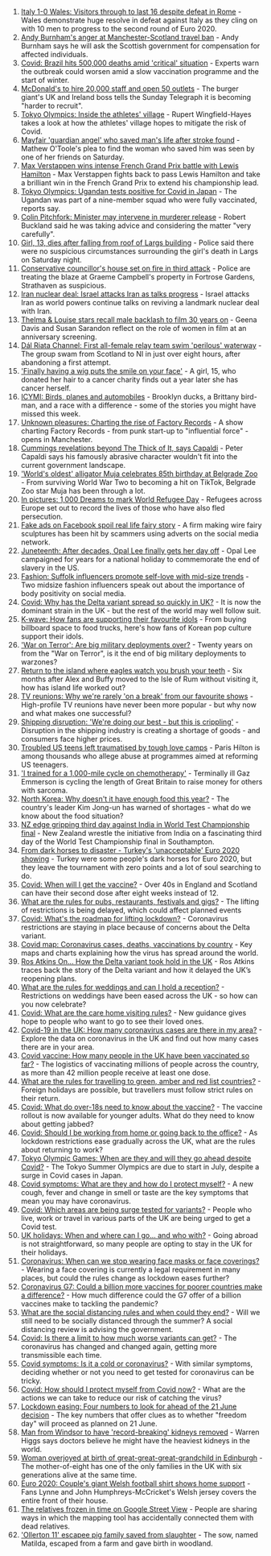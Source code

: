 1. [Italy 1-0 Wales: Visitors through to last 16 despite defeat in Rome](https://www.bbc.co.uk/sport/football/51197631) - Wales demonstrate huge resolve in defeat against Italy as they cling on with 10 men to progress to the second round of Euro 2020.
2. [Andy Burnham's anger at Manchester-Scotland travel ban](https://www.bbc.co.uk/news/uk-england-manchester-57544665) - Andy Burnham says he will ask the Scottish government for compensation for affected individuals.
3. [Covid: Brazil hits 500,000 deaths amid 'critical' situation](https://www.bbc.co.uk/news/world-latin-america-57541794) - Experts warn the outbreak could worsen amid a slow vaccination programme and the start of winter.
4. [McDonald's to hire 20,000 staff and open 50 outlets](https://www.bbc.co.uk/news/business-57544235) - The burger giant's UK and Ireland boss tells the Sunday Telegraph it is becoming "harder to recruit".
5. [Tokyo Olympics: Inside the athletes' village](https://www.bbc.co.uk/news/world-asia-57546256) - Rupert Wingfield-Hayes takes a look at how the athletes' village hopes to mitigate the risk of Covid.
6. [Mayfair 'guardian angel' who saved man's life after stroke found](https://www.bbc.co.uk/news/uk-england-london-57539824) - Mathew O'Toole's plea to find the woman who saved him was seen by one of her friends on Saturday.
7. [Max Verstappen wins intense French Grand Prix battle with Lewis Hamilton](https://www.bbc.co.uk/sport/formula1/57545961) - Max Verstappen fights back to pass Lewis Hamilton and take a brilliant win in the French Grand Prix to extend his championship lead.
8. [Tokyo Olympics: Ugandan tests positive for Covid in Japan](https://www.bbc.co.uk/news/world-africa-57544173) - The Ugandan was part of a nine-member squad who were fully vaccinated, reports say.
9. [Colin Pitchfork: Minister may intervene in murderer release](https://www.bbc.co.uk/news/uk-england-leicestershire-57544939) - Robert Buckland said he was taking advice and considering the matter "very carefully".
10. [Girl, 13, dies after falling from roof of Largs building](https://www.bbc.co.uk/news/uk-scotland-glasgow-west-57546342) - Police said there were no suspicious circumstances surrounding the girl's death in Largs on Saturday night.
11. [Conservative councillor's house set on fire in third attack](https://www.bbc.co.uk/news/uk-scotland-glasgow-west-57545325) - Police are treating the blaze at Graeme Campbell's property in Fortrose Gardens, Strathaven as suspicious.
12. [Iran nuclear deal: Israel attacks Iran as talks progress](https://www.bbc.co.uk/news/world-middle-east-57546290) - Israel attacks Iran as world powers continue talks on reviving a landmark nuclear deal with Iran.
13. [Thelma & Louise stars recall male backlash to film 30 years on](https://www.bbc.co.uk/news/entertainment-arts-57543891) - Geena Davis and Susan Sarandon reflect on the role of women in film at an anniversary screening.
14. [Dál Riata Channel: First all-female relay team swim 'perilous' waterway](https://www.bbc.co.uk/news/uk-northern-ireland-57543609) - The group swam from Scotland to NI in just over eight hours, after abandoning a first attempt.
15. ['Finally having a wig puts the smile on your face'](https://www.bbc.co.uk/news/uk-england-leicestershire-57512139) - A girl, 15, who donated her hair to a cancer charity finds out a year later she has cancer herself.
16. [ICYMI: Birds, planes and automobiles](https://www.bbc.co.uk/news/world-57532638) - Brooklyn ducks, a Brittany bird-man, and a race with a difference - some of the stories you might have missed this week.
17. [Unknown pleasures: Charting the rise of Factory Records](https://www.bbc.co.uk/news/uk-england-manchester-57343300) - A show charting Factory Records - from punk start-up to "influential force" - opens in Manchester.
18. [Cummings revelations beyond The Thick of It, says Capaldi](https://www.bbc.co.uk/news/uk-57544203) - Peter Capaldi says his famously abrasive character wouldn't fit into the current government landscape.
19. ['World's oldest' alligator Muja celebrates 85th birthday at Belgrade Zoo](https://www.bbc.co.uk/news/world-europe-57532767) - From surviving World War Two to becoming a hit on TikTok, Belgrade Zoo star Muja has been through a lot.
20. [In pictures: 1,000 Dreams to mark World Refugee Day](https://www.bbc.co.uk/news/in-pictures-57488050) - Refugees across Europe set out to record the lives of those who have also fled persecution.
21. [Fake ads on Facebook spoil real life fairy story](https://www.bbc.co.uk/news/business-57487193) - A firm making wire fairy sculptures has been hit by scammers using adverts on the social media network.
22. [Juneteenth: After decades, Opal Lee finally gets her day off](https://www.bbc.co.uk/news/world-us-canada-57536944) - Opal Lee campaigned for years for a national holiday to commemorate the end of slavery in the US.
23. [Fashion: Suffolk influencers promote self-love with mid-size trends](https://www.bbc.co.uk/news/uk-england-suffolk-57489688) - Two midsize fashion influencers speak out about the importance of body positivity on social media.
24. [Covid: Why has the Delta variant spread so quickly in UK?](https://www.bbc.co.uk/news/health-57489740) - It is now the dominant strain in the UK - but the rest of the world may well follow suit.
25. [K-wave: How fans are supporting their favourite idols](https://www.bbc.co.uk/news/world-57489720) - From buying billboard space to food trucks, here's how fans of Korean pop culture support their idols.
26. ['War on Terror': Are big military deployments over?](https://www.bbc.co.uk/news/world-asia-57489095) - Twenty years on from the "War on Terror", is it the end of big military deployments to warzones?
27. [Return to the island where eagles watch you brush your teeth](https://www.bbc.co.uk/news/uk-scotland-highlands-islands-57407880) - Six months after Alex and Buffy moved to the Isle of Rum without visiting it, how has island life worked out?
28. [TV reunions: Why we're rarely 'on a break' from our favourite shows](https://www.bbc.co.uk/news/entertainment-arts-57470151) - High-profile TV reunions have never been more popular - but why now and what makes one successful?
29. [Shipping disruption: 'We're doing our best - but this is crippling'](https://www.bbc.co.uk/news/business-57531716) - Disruption in the shipping industry is creating a shortage of goods - and consumers face higher prices.
30. [Troubled US teens left traumatised by tough love camps](https://www.bbc.co.uk/news/world-us-canada-57442175) - Paris Hilton is among thousands who allege abuse at programmes aimed at reforming US teenagers.
31. ['I trained for a 1,000-mile cycle on chemotherapy'](https://www.bbc.co.uk/news/uk-57491649) - Terminally ill Gaz Emmerson is cycling the length of Great Britain to raise money for others with sarcoma.
32. [North Korea: Why doesn't it have enough food this year?](https://www.bbc.co.uk/news/57524614) - The country's leader Kim Jong-un has warned of shortages - what do we know about the food situation?
33. [NZ edge gripping third day against India in World Test Championship final](https://www.bbc.co.uk/sport/cricket/57545243) - New Zealand wrestle the initiative from India on a fascinating third day of the World Test Championship final in Southampton.
34. [From dark horses to disaster - Turkey's 'unacceptable' Euro 2020 showing](https://www.bbc.co.uk/sport/football/57546366) - Turkey were some people's dark horses for Euro 2020, but they leave the tournament with zero points and a lot of soul searching to do.
35. [Covid: When will I get the vaccine?](https://www.bbc.co.uk/news/health-55045639) - Over 40s in England and Scotland can have their second dose after eight weeks instead of 12.
36. [What are the rules for pubs, restaurants, festivals and gigs?](https://www.bbc.co.uk/news/business-52977388) - The lifting of restrictions is being delayed, which could affect planned events
37. [Covid: What's the roadmap for lifting lockdown?](https://www.bbc.co.uk/news/explainers-52530518) - Coronavirus restrictions are staying in place because of concerns about the Delta variant.
38. [Covid map: Coronavirus cases, deaths, vaccinations by country](https://www.bbc.co.uk/news/world-51235105) - Key maps and charts explaining how the virus has spread around the world.
39. [Ros Atkins On… How the Delta variant took hold in the UK](https://www.bbc.co.uk/news/health-57532764) - Ros Atkins traces back the story of the Delta variant and how it delayed the UK’s reopening plans.
40. [What are the rules for weddings and can I hold a reception?](https://www.bbc.co.uk/news/explainers-52811509) - Restrictions on weddings have been eased across the UK - so how can you now celebrate?
41. [Covid: What are the care home visiting rules?](https://www.bbc.co.uk/news/explainers-53503712) - New guidance gives hope to people who want to go to see their loved ones.
42. [Covid-19 in the UK: How many coronavirus cases are there in my area?](https://www.bbc.co.uk/news/uk-51768274) - Explore the data on coronavirus in the UK and find out how many cases there are in your area.
43. [Covid vaccine: How many people in the UK have been vaccinated so far?](https://www.bbc.co.uk/news/health-55274833) - The logistics of vaccinating millions of people across the country, as more than 42 million people receive at least one dose.
44. [What are the rules for travelling to green, amber and red list countries?](https://www.bbc.co.uk/news/explainers-52544307) - Foreign holidays are possible, but travellers must follow strict rules on their return.
45. [Covid: What do over-18s need to know about the vaccine?](https://www.bbc.co.uk/news/health-57273875) - The vaccine rollout is now available for younger adults. What do they need to know about getting jabbed?
46. [Covid: Should I be working from home or going back to the office?](https://www.bbc.co.uk/news/business-52567567) - As lockdown restrictions ease gradually across the UK, what are the rules about returning to work?
47. [Tokyo Olympic Games: When are they and will they go ahead despite Covid?](https://www.bbc.co.uk/news/world-asia-57240044) - The Tokyo Summer Olympics are due to start in July, despite a surge in Covid cases in Japan.
48. [Covid symptoms: What are they and how do I protect myself?](https://www.bbc.co.uk/news/health-51048366) - A new cough, fever and change in smell or taste are the key symptoms that mean you may have coronavirus.
49. [Covid: Which areas are being surge tested for variants?](https://www.bbc.co.uk/news/explainers-54872039) - People who live, work or travel in various parts of the UK are being urged to get a Covid test.
50. [UK holidays: When and where can I go... and who with?](https://www.bbc.co.uk/news/explainers-52646738) - Going abroad is not straightforward, so many people are opting to stay in the UK for their holidays.
51. [Coronavirus: When can we stop wearing face masks or face coverings?](https://www.bbc.co.uk/news/health-51205344) - Wearing a face covering is currently a legal requirement in many places, but could the rules change as lockdown eases further?
52. [Coronavirus G7: Could a billion more vaccines for poorer countries make a difference?](https://www.bbc.co.uk/news/57427877) - How much difference could the G7 offer of a billion vaccines make to tackling the pandemic?
53. [What are the social distancing rules and when could they end?](https://www.bbc.co.uk/news/uk-51506729) - Will we still need to be socially distanced through the summer? A social distancing review is advising the government.
54. [Covid: Is there a limit to how much worse variants can get?](https://www.bbc.co.uk/news/health-57431420) - The coronavirus has changed and changed again, getting more transmissible each time.
55. [Covid symptoms: Is it a cold or coronavirus?](https://www.bbc.co.uk/news/health-54145299) - With similar symptoms, deciding whether or not you need to get tested for coronavirus can be tricky.
56. [Covid: How should I protect myself from Covid now?](https://www.bbc.co.uk/news/health-57087517) - What are the actions we can take to reduce our risk of catching the virus?
57. [Lockdown easing: Four numbers to look for ahead of the 21 June decision](https://www.bbc.co.uk/news/57403888) - The key numbers that offer clues as to whether "freedom day" will proceed as planned on 21 June.
58. [Man from Windsor to have 'record-breaking' kidneys removed](https://www.bbc.co.uk/news/uk-england-berkshire-57513054) - Warren Higgs says doctors believe he might have the heaviest kidneys in the world.
59. [Woman overjoyed at birth of great-great-great-grandchild in Edinburgh](https://www.bbc.co.uk/news/uk-scotland-edinburgh-east-fife-57497765) - The mother-of-eight has one of the only families in the UK with six generations alive at the same time.
60. [Euro 2020: Couple's giant Welsh football shirt shows home support](https://www.bbc.co.uk/news/uk-wales-57475275) - Fans Lynne and John Humphreys-McCricket's Welsh jersey covers the entire front of their house.
61. [The relatives frozen in time on Google Street View](https://www.bbc.co.uk/news/technology-57511055) - People are sharing ways in which the mapping tool has accidentally connected them with dead relatives.
62. ['Ollerton 11' escapee pig family saved from slaughter](https://www.bbc.co.uk/news/uk-england-nottinghamshire-57518634) - The sow, named Matilda, escaped from a farm and gave birth in woodland.
